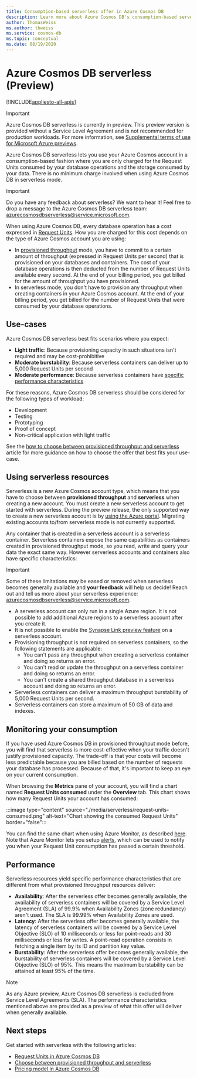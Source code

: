 ```yaml
---
title: Consumption-based serverless offer in Azure Cosmos DB
description: Learn more about Azure Cosmos DB's consumption-based serverless offer.
author: ThomasWeiss
ms.author: thweiss
ms.service: cosmos-db
ms.topic: conceptual
ms.date: 08/19/2020
---
```


# Azure Cosmos DB serverless (Preview)
[!INCLUDE[appliesto-all-apis](includes/appliesto-all-apis.md)]

> [!IMPORTANT]
> Azure Cosmos DB serverless is currently in preview. This preview version is provided without a Service Level Agreement and is not recommended for production workloads. For more information, see [Supplemental terms of use for Microsoft Azure previews](https://azure.microsoft.com/support/legal/preview-supplemental-terms/).

Azure Cosmos DB serverless lets you use your Azure Cosmos account in a consumption-based fashion where you are only charged for the Request Units consumed by your database operations and the storage consumed by your data. There is no minimum charge involved when using Azure Cosmos DB in serverless mode.

> [!IMPORTANT] 
> Do you have any feedback about serverless? We want to hear it! Feel free to drop a message to the Azure Cosmos DB serverless team: [azurecosmosdbserverless@service.microsoft.com](mailto:azurecosmosdbserverless@service.microsoft.com).

When using Azure Cosmos DB, every database operation has a cost expressed in [Request Units](request-units.md). How you are charged for this cost depends on the type of Azure Cosmos account you are using:

- In [provisioned throughput](set-throughput.md) mode, you have to commit to a certain amount of throughput (expressed in Request Units per second) that is provisioned on your databases and containers. The cost of your database operations is then deducted from the number of Request Units available every second. At the end of your billing period, you get billed for the amount of throughput you have provisioned.
- In serverless mode, you don't have to provision any throughput when creating containers in your Azure Cosmos account. At the end of your billing period, you get billed for the number of Request Units that were consumed by your database operations.

## Use-cases

Azure Cosmos DB serverless best fits scenarios where you expect:

- **Light traffic**: Because provisioning capacity in such situations isn't required and may be cost-prohibitive
- **Moderate burstability**: Because serverless containers can deliver up to 5,000 Request Units per second
- **Moderate performance**: Because serverless containers have [specific performance characteristics](#performance)

For these reasons, Azure Cosmos DB serverless should be considered for the following types of workload:

- Development
- Testing
- Prototyping
- Proof of concept
- Non-critical application with light traffic

See the [how to choose between provisioned throughput and serverless](throughput-serverless.md) article for more guidance on how to choose the offer that best fits your use-case.

## Using serverless resources

Serverless is a new Azure Cosmos account type, which means that you have to choose between **provisioned throughput** and **serverless** when creating a new account. You must create a new serverless account to get started with serverless. During the preview release, the only supported way to create a new serverless account is by [using the Azure portal](create-cosmosdb-resources-portal.md). Migrating existing accounts to/from serverless mode is not currently supported.

Any container that is created in a serverless account is a serverless container. Serverless containers expose the same capabilities as containers created in provisioned throughput mode, so you read, write and query your data the exact same way. However serverless accounts and containers also have specific characteristics:

> [!IMPORTANT]
> Some of these limitations may be eased or removed when serverless becomes generally available and **your feedback** will help us decide! Reach out and tell us more about your serverless experience: [azurecosmosdbserverless@service.microsoft.com](mailto:azurecosmosdbserverless@service.microsoft.com).

- A serverless account can only run in a single Azure region. It is not possible to add additional Azure regions to a serverless account after you create it.
- It is not possible to enable the [Synapse Link preview feature](synapse-link.md) on a serverless account.
- Provisioning throughput is not required on serverless containers, so the following statements are applicable:
    - You can't pass any throughput when creating a serverless container and doing so returns an error.
    - You can't read or update the throughput on a serverless container and doing so returns an error.
    - You can't create a shared throughput database in a serverless account and doing so returns an error.
- Serverless containers can deliver a maximum throughput burstability of 5,000 Request Units per second.
- Serverless containers can store a maximum of 50 GB of data and indexes.

## Monitoring your consumption

If you have used Azure Cosmos DB in provisioned throughput mode before, you will find that serverless is more cost-effective when your traffic doesn't justify provisioned capacity. The trade-off is that your costs will become less predictable because you are billed based on the number of requests your database has processed. Because of that, it's important to keep an eye on your current consumption.

When browsing the **Metrics** pane of your account, you will find a chart named **Request Units consumed** under the **Overview** tab. This chart shows how many Request Units your account has consumed:

:::image type="content" source="./media/serverless/request-units-consumed.png" alt-text="Chart showing the consumed Request Units" border="false":::

You can find the same chart when using Azure Monitor, as described [here](monitor-request-unit-usage.md). Note that Azure Monitor lets you setup [alerts](../azure-monitor/platform/alerts-metric-overview.md), which can be used to notify you when your Request Unit consumption has passed a certain threshold.

## <a id="performance"></a>Performance

Serverless resources yield specific performance characteristics that are different from what provisioned throughput resources deliver:

- **Availability**: After the serverless offer becomes generally available, the availability of serverless containers will be covered by a Service Level Agreement (SLA) of 99.9% when Availability Zones (zone redundancy) aren't used. The SLA is 99.99% when Availability Zones are used.
- **Latency**: After the serverless offer becomes generally available, the latency of serverless containers will be covered by a Service Level Objective (SLO) of 10 milliseconds or less for point-reads and 30 milliseconds or less for writes. A point-read operation consists in fetching a single item by its ID and partition key value.
- **Burstability**: After the serverless offer becomes generally available, the burstability of serverless containers will be covered by a Service Level Objective (SLO) of 95%. This means the maximum burstability can be attained at least 95% of the time.

> [!NOTE]
> As any Azure preview, Azure Cosmos DB serverless is excluded from Service Level Agreements (SLA). The performance characteristics mentioned above are provided as a preview of what this offer will deliver when generally available.

## Next steps

Get started with serverless with the following articles:

- [Request Units in Azure Cosmos DB](request-units.md)
- [Choose between provisioned throughput and serverless](throughput-serverless.md)
- [Pricing model in Azure Cosmos DB](how-pricing-works.md)
